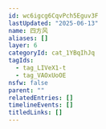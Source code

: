 ```yaml
---
id: wc6igcg6CqvPch5Eguv3F
lastUpdated: "2025-06-13"
name: 四方风
aliases: []
layer: 6
categoryId: cat_1YBqIhJq
tagIds:
  - tag_LIVeX1-t
  - tag_VAOxUoOE
nsfw: false
parent: ""
relatedEntries: []
timelineEvents: []
titledLinks: []
---
```


